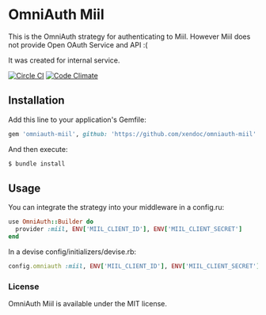 # OmniAuth Miil

This is the OmniAuth strategy for authenticating to Miil.
However Miil does not provide Open OAuth Service and API :(

It was created for internal service.

[![Circle CI](https://circleci.com/gh/xendoc/omniauth-miil.svg?style=svg)](https://circleci.com/gh/xendoc/omniauth-miil)
[![Code Climate](https://codeclimate.com/github/xendoc/omniauth-miil/badges/gpa.svg)](https://codeclimate.com/github/xendoc/omniauth-miil)

## Installation

Add this line to your application's Gemfile:

```ruby
gem 'omniauth-miil', github: 'https://github.com/xendoc/omniauth-miil'
```

And then execute:

```sh
$ bundle install
```

## Usage

You can integrate the strategy into your middleware in a config.ru:

```ruby
use OmniAuth::Builder do
  provider :miil, ENV['MIIL_CLIENT_ID'], ENV['MIIL_CLIENT_SECRET']
end
```

In a devise config/initializers/devise.rb:

```ruby
config.omniauth :miil, ENV['MIIL_CLIENT_ID'], ENV['MIIL_CLIENT_SECRET']
```

### License

OmniAuth Miil is available under the MIT license.
